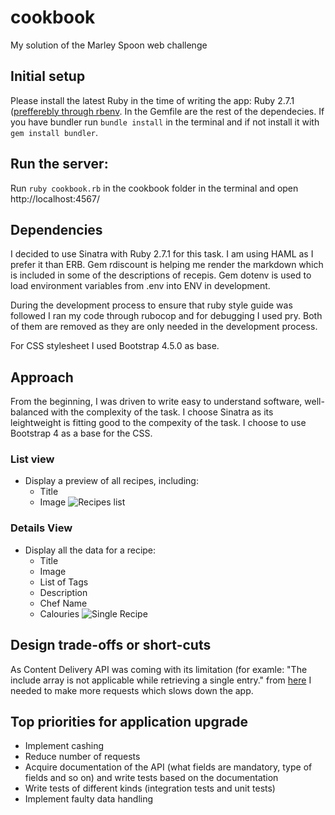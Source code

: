# cookbook
My solution of the Marley Spoon web challenge

## Initial setup
Please install the latest Ruby in the time of writing the app: Ruby 2.7.1 ([prefferebly through rbenv](https://github.com/rbenv/rbenv). 
In the Gemfile are the rest of the dependecies. If you have bundler run `bundle install` in the terminal and if not install it with `gem install bundler`.

## Run the server:
Run `ruby cookbook.rb` in the cookbook folder in the terminal and open http://localhost:4567/ 

## Dependencies
I decided to use Sinatra with Ruby 2.7.1 for this task. 
I am using HAML as I prefer it than ERB.
Gem rdiscount is helping me render the markdown which is included in some of the descriptions of recepis. 
Gem dotenv is used to load environment variables from .env into ENV in development.

During the development process to ensure that ruby style guide was followed I ran my code through rubocop and for debugging I used pry. Both of them are removed as they are only needed in the development process. 

For CSS stylesheet I used Bootstrap 4.5.0 as base.

## Approach
From the beginning, I was driven to write easy to understand software, well-balanced with the complexity of the task.
I choose Sinatra as its leightweight is fitting good to the compexity of the task. I choose to use Bootstrap 4 as a base for the CSS. 

### List view
- Display a preview of all recipes, including:
  - Title
  - Image
![Recipes list](https://www.webpagescreenshot.info/#v2=XUHAIM3qO)
### Details View
- Display all the data for a recipe:
  - Title
  - Image
  - List of Tags
  - Description
  - Chef Name
  - Calouries
![Single Recipe](https://www.webpagescreenshot.info/#v2=IeZQV3g13)

## Design trade-offs or short-cuts
As Content Delivery API was coming with its limitation (for examle: "The include array is not applicable while retrieving a single entry." from [here](https://www.contentful.com/developers/docs/references/content-delivery-api/#/reference/entries/entry) I needed to make more requests which slows down the app.

## Top priorities for application upgrade
- Implement cashing
- Reduce number of requests
- Acquire documentation of the API (what fields are mandatory, type of fields and so on) and write tests based on the documentation
- Write tests of different kinds (integration tests and unit tests)
- Implement faulty data handling


